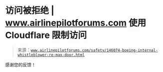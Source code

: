 <!--yml

类别：未分类

日期：2024-05-27 15:02:38

-->

# 访问被拒绝 | www.airlinepilotforums.com 使用 Cloudflare 限制访问

> 来源：[`www.airlinepilotforums.com/safety/146074-boeing-internal-whistleblower-re-max-door.html`](https://www.airlinepilotforums.com/safety/146074-boeing-internal-whistleblower-re-max-door.html)

感谢您的反馈！
